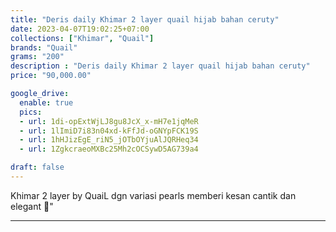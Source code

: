 ```yaml
---
title: "Deris daily Khimar 2 layer quail hijab bahan ceruty"
date: 2023-04-07T19:02:25+07:00
collections: ["Khimar", "Quail"]
brands: "Quail"
grams: "200"
description : "Deris daily Khimar 2 layer quail hijab bahan ceruty"
price: "90,000.00"

google_drive:
  enable: true
  pics:
  - url: 1di-opExtWjLJ8gu8JcX_x-mH7e1jqMeR
  - url: 1lImiD7i83n04xd-kFfJd-oGNYpFCK19S
  - url: 1hHJizEgE_riN5_jOTbOYjuAlJQRHeq34
  - url: 1ZgkcraeoMXBc25Mh2cOCSywD5AG739a4

draft: false
---
```


Khimar 2 layer by QuaiL dgn variasi pearls memberi kesan cantik dan elegant 🥰"

----------      
  
